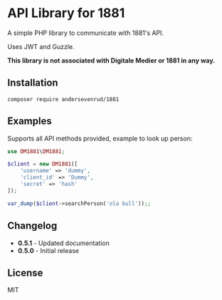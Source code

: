 # API Library for 1881

A simple PHP library to communicate with 1881's API.

Uses JWT and Guzzle.

**This library is not associated with Digitale Medier or 1881 in any way.**

## Installation

```
composer require andersevenrud/1881
```

## Examples

Supports all API methods provided, example to look up person:

```php
use DM1881\DM1881;

$client = new DM1881([
    'username' => 'dummy',
    'client_id' => 'Dummy',
    'secret' => 'hash'
]);

var_dump($client->searchPerson('ola bull'));;
```

## Changelog

* **0.5.1** - Updated documentation
* **0.5.0** - Initial release

## License

MIT
